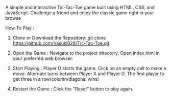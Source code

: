 A simple and interactive Tic-Tac-Toe game built using HTML, CSS, and JavaScript. Challenge a friend and enjoy the classic game right in your browse

How To Play : 

  1. Clone or Download the Repository:
      git clone https://github.com/Vasuki028/Tic-Tac-Toe.git
      
  2. Open the Game :
      Navigate to the project directory.
      Open index.html in your preferred web browser.
      
  3. Start Playing : 
      Player O starts the game.
      Click on an empty cell to make a move.
      Alternate turns between Player X and Player O.
      The first player to get three in a row/column/diagonal wins!
      
  4. Restart the Game :
      Click the "Reset" button to play again.
